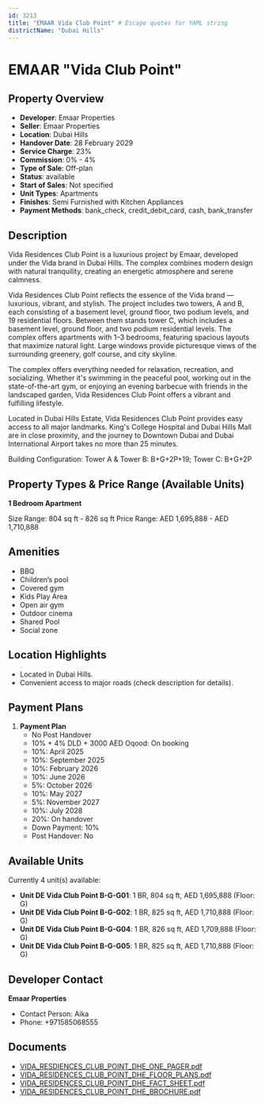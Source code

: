 ```yaml
---
id: 3213
title: "EMAAR Vida Club Point" # Escape quotes for YAML string
districtName: "Dubai Hills"
---
```


# EMAAR "Vida Club Point"

## Property Overview
- **Developer**: Emaar Properties
- **Seller**: Emaar Properties
- **Location**: Dubai Hills
- **Handover Date**: 28 February 2029
- **Service Charge**: 23%
- **Commission**: 0% - 4%
- **Type of Sale**: Off-plan
- **Status**: available
- **Start of Sales**: Not specified
- **Unit Types**: Apartments
- **Finishes**: Semi Furnished with Kitchen Appliances
- **Payment Methods**: bank_check, credit_debit_card, cash, bank_transfer

## Description
Vida Residences Club Point is a luxurious project by Emaar, developed under the Vida brand in Dubai Hills. The complex combines modern design with natural tranquility, creating an energetic atmosphere and serene calmness.

Vida Residences Club Point reflects the essence of the Vida brand — luxurious, vibrant, and stylish. The project includes two towers, A and B, each consisting of a basement level, ground floor, two podium levels, and 19 residential floors. Between them stands tower C, which includes a basement level, ground floor, and two podium residential levels. The complex offers apartments with 1–3 bedrooms, featuring spacious layouts that maximize natural light. Large windows provide picturesque views of the surrounding greenery, golf course, and city skyline.

The complex offers everything needed for relaxation, recreation, and socializing. Whether it's swimming in the peaceful pool, working out in the state-of-the-art gym, or enjoying an evening barbecue with friends in the landscaped garden, Vida Residences Club Point offers a vibrant and fulfilling lifestyle.

Located in Dubai Hills Estate, Vida Residences Club Point provides easy access to all major landmarks. King's College Hospital and Dubai Hills Mall are in close proximity, and the journey to Downtown Dubai and Dubai International Airport takes no more than 25 minutes.

Building Configuration: Tower A & Tower B: B+G+2P+19; Tower C: B+G+2P

## Property Types & Price Range (Available Units)
**1 Bedroom Apartment**

Size Range: 804 sq ft - 826 sq ft
Price Range: AED 1,695,888 - AED 1,710,888

## Amenities
- BBQ
- Children’s pool
- Covered gym
- Kids Play Area
- Open air gym
- Outdoor cinema
- Shared Pool
- Social zone

## Location Highlights
- Located in Dubai Hills.
- Convenient access to major roads (check description for details).

## Payment Plans
1. **Payment Plan**
   - No Post Handover
   - 10% + 4% DLD + 3000 AED Oqood: On booking
   - 10%: April 2025
   - 10%: September 2025
   - 10%: February 2026
   - 10%: June 2026
   - 5%: October 2026
   - 10%: May 2027
   - 5%: November 2027
   - 10%: July 2028
   - 20%: On handover
   - Down Payment: 10%
   - Post Handover: No

## Available Units
Currently 4 unit(s) available:
- **Unit DE Vida Club Point B-G-G01**: 1 BR, 804 sq ft, AED 1,695,888 (Floor: G)
- **Unit DE Vida Club Point B-G-G02**: 1 BR, 825 sq ft, AED 1,710,888 (Floor: G)
- **Unit DE Vida Club Point B-G-G04**: 1 BR, 826 sq ft, AED 1,709,888 (Floor: G)
- **Unit DE Vida Club Point B-G-G05**: 1 BR, 825 sq ft, AED 1,710,888 (Floor: G)

## Developer Contact
**Emaar Properties**
- Contact Person: Aika
- Phone: +971585068555

## Documents
- [VIDA_RESDIENCES_CLUB_POINT_DHE_ONE_PAGER.pdf](https://cdn.geniemap.net/2024/10/02/5qvnVMrB0YQlrDovcejzci8u5JZbLiC31u62lYve.pdf)
- [VIDA_RESIDENCES_CLUB_POINT_DHE_FLOOR_PLANS.pdf](https://cdn.geniemap.net/2024/10/02/cIPQQmAmDmb8tVnis5Ov3BB0GsN25R841WMAzbsg.pdf)
- [VIDA_RESIDENCES_CLUB_POINT_DHE_FACT_SHEET.pdf](https://cdn.geniemap.net/2024/10/02/EPE1HTi6d6PJGW4CsdakDP7lrCRnjSZzHhrc2vM8.pdf)
- [VIDA_RESIDENCES_CLUB_POINT_DHE_BROCHURE.pdf](https://cdn.geniemap.net/2024/10/02/k51bnYhPHJy06aR962ICz9KKrnXFDydmCUssBlHq.pdf)
